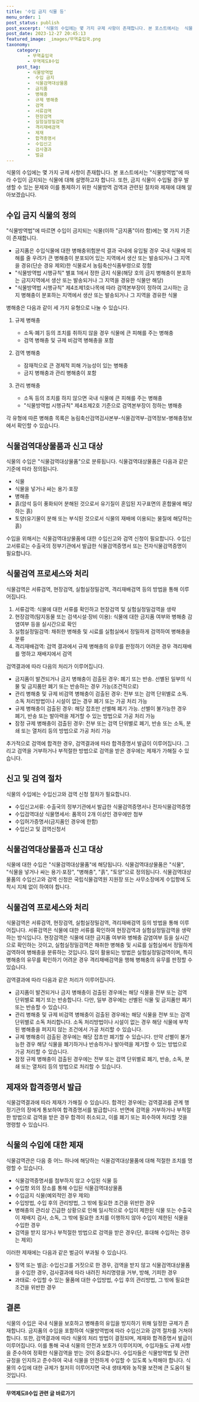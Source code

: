 ```yaml
---
title: '수입 금지 식물 등'
menu_order: 1
post_status: publish
post_excerpt: '식물의 수입에는 몇 가지 규제 사항이 존재합니다. 본 포스트에서는  식물방역법 에 따라 수입이 금지되는 식물에 대해 설명하고자 합니다. 또한, 금지 식물이 수입될 경우 발생할 수 있는 문제와 이를 통제하기 위한 식물방역 검역과 관련된 절차와 제재에 대해 알아보겠습니다.'
post_date: 2023-12-27 20:45:13
featured_image: _images/무역출입국.png
taxonomy:
    category:
        - 무역출입국
        - 무역제도Ⅱ수입
    post_tag:
        - 식물방역법
        -  수입 금지
        -  식물검역대상물품
        -  금지품
        -  병해충
        -  규제 병해충
        -  검역
        -  서류검역
        -  현장검역
        -  실험실정밀검역
        -  격리재배검역
        -  제재
        -  합격증명서
        -  수입신고
        -  검사결과
        -  벌금
---
```



식물의 수입에는 몇 가지 규제 사항이 존재합니다. 본 포스트에서는 "식물방역법"에 따라 수입이 금지되는 식물에 대해 설명하고자 합니다. 또한, 금지 식물이 수입될 경우 발생할 수 있는 문제와 이를 통제하기 위한 식물방역 검역과 관련된 절차와 제재에 대해 알아보겠습니다.

## 수입 금지 식물의 정의

"식물방역법"에 따르면 수입이 금지되는 식물(이하 "금지품"이라 함)에는 몇 가지 기준이 존재합니다. 

- 금지품은 수입식물에 대한 병해충위험분석 결과 국내에 유입될 경우 국내 식물에 피해를 줄 우려가 큰 병해충이 분포되어 있는 지역에서 생산 또는 발송되거나 그 지역을 경유(단순 경유 제외)한 식물로서 농림축산식품부령으로 정함
- "식물방역법 시행규칙" 별표 1에서 정한 금지 식물(해당 호의 금지 병해충이 분포하는 금지지역에서 생산 또는 발송되거나 그 지역을 경유한 식물만 해당)
- "식물방역법 시행규칙" 제4조제1호나목에 따라 검역본부장이 정하여 고시하는 금지 병해충이 분포하는 지역에서 생산 또는 발송되거나 그 지역을 경유한 식물

병해충은 다음과 같이 세 가지 유형으로 나눌 수 있습니다.

1. 규제 병해충
   - 소독·폐기 등의 조치를 취하지 않을 경우 식물에 큰 피해를 주는 병해충
   - 검역 병해충 및 규제 비검역 병해충을 포함

2. 검역 병해충
   - 잠재적으로 큰 경제적 피해 가능성이 있는 병해충
   - 금지 병해충과 관리 병해충이 포함

3. 관리 병해충
   - 소독 등의 조치를 하지 않으면 국내 식물에 큰 피해를 주는 병해충
   - "식물방역법 시행규칙" 제4조제2호 기준으로 검역본부장이 정하는 병해충

각 유형에 따른 병해충 목록은 농림축산검역검사본부-식물검역부-검역정보-병해충정보에서 확인할 수 있습니다.

## 식물검역대상물품과 신고 대상

식물의 수입은 "식물검역대상물품"으로 분류됩니다. 식물검역대상물품은 다음과 같은 기준에 따라 정의됩니다.

- 식물
- 식물을 넣거나 싸는 용기·포장
- 병해충
- 흙(암석 등이 풍화되어 분해된 것으로서 유기질이 혼입된 지구표면의 혼합물에 해당하는 흙)
- 토양(유기물이 분해 또는 부식된 것으로서 식물의 재배에 이용되는 물질에 해당하는 흙)

수입을 위해서는 식물검역대상물품에 대한 수입신고와 검역 신청이 필요합니다. 수입신고서류로는 수출국의 정부기관에서 발급한 식물검역증명서 또는 전자식물검역증명이 필요합니다.

## 식물검역 프로세스와 처리

식물검역은 서류검역, 현장검역, 실험실정밀검역, 격리재배검역 등의 방법을 통해 이루어집니다.

1. 서류검역: 식물에 대한 서류를 확인하고 현장검역 및 실험실정밀검역을 생략
2. 현장검역(탐지동물 또는 검색시설·장비 이용): 식물에 대한 금지품 여부와 병해충 감염여부 등을 실시간으로 확인
3. 실험실정밀검역: 채취한 병해충 및 시료를 실험실에서 정밀하게 검역하여 병해충을 분류
4. 격리재배검역: 검역 결과에서 규제 병해충의 유무를 판정하기 어려운 경우 격리재배를 명하고 재배지에서 검역

검역결과에 따라 다음의 처리가 이루어집니다.

- 금지품이 발견되거나 금지 병해충이 검출된 경우: 폐기 또는 반송. 선별된 일부의 식물 및 금지품만 폐기 또는 반송하는 경우 가능(조건적으로)
- 관리 병해충 및 규제 비검역 병해충이 검출된 경우: 전부 또는 검역 단위별로 소독. 소독 처리방법이나 시설이 없는 경우 폐기 또는 가공 처리 가능
- 규제 병해충이 검출된 경우: 해당 잡초만 선별해 폐기 가능. 선별이 불가능한 경우 폐기, 반송 또는 발아력을 제거할 수 있는 방법으로 가공 처리 가능
- 잠정 규제 병해충이 검출된 경우: 전부 또는 검역 단위별로 폐기, 반송 또는 소독, 분쇄 또는 열처리 등의 방법으로 가공 처리 가능

추가적으로 검역에 합격한 경우, 검역결과에 따라 합격증명서 발급이 이루어집니다. 그리고 검역을 거부하거나 부적절한 방법으로 검역을 받은 경우에는 제재가 가해질 수 있습니다.

## 신고 및 검역 절차

식물의 수입에는 수입신고와 검역 신청 절차가 필요합니다. 

- 수입신고서류: 수출국의 정부기관에서 발급한 식물검역증명서나 전자식물검역증명
- 수입검역대상 식물명세서: 품목이 2개 이상인 경우에만 첨부
- 수입허가증명서(금지품인 경우에 한함)
- 수입신고 및 검역신청서

## 식물검역대상물품과 신고 대상

식물에 대한 수입은 "식물검역대상물품"에 해당됩니다. 식물검역대상물품은 "식물", "식물을 넣거나 싸는 용기·포장", "병해충", "흙", "토양"으로 정의됩니다. 식물검역대상물품의 수입신고와 검역 신청은 국립식물검역원 지원장 또는 사무소장에게 수입항에 도착시 지체 없이 하여야 합니다.

## 식물검역 프로세스와 처리

식물검역은 서류검역, 현장검역, 실험실정밀검역, 격리재배검역 등의 방법을 통해 이루어집니다. 서류검역은 식물에 대한 서류를 확인하여 현장검역과 실험실정밀검역을 생략하는 방식입니다. 현장검역은 식물에 대한 금지품 여부와 병해충 감염여부 등을 실시간으로 확인하는 것이고, 실험실정밀검역은 채취한 병해충 및 시료를 실험실에서 정밀하게 검역하여 병해충을 분류하는 것입니다. 많이 활용되는 방법은 실험실정밀검역이며, 특히 병해충의 유무를 확인하기 어려운 경우 격리재배검역을 행해 병해충의 유무를 판정할 수 있습니다.

검역결과에 따라 다음과 같은 처리가 이루어집니다.

- 금지품이 발견되거나 금지 병해충이 검출된 경우에는 해당 식물을 전부 또는 검역 단위별로 폐기 또는 반송합니다. 다만, 일부 경우에는 선별된 식물 및 금지품만 폐기 또는 반송할 수 있습니다.
- 관리 병해충 및 규제 비검역 병해충이 검출된 경우에는 해당 식물을 전부 또는 검역 단위별로 소독 처리합니다. 소독 처리방법이나 시설이 없는 경우 해당 식물에 부착된 병해충을 퍼지지 않는 조건에서 가공 처리할 수 있습니다.
- 규제 병해충이 검출된 경우에는 해당 잡초만 폐기할 수 있습니다. 만약 선별이 불가능한 경우 해당 식물을 폐기하거나 반송하거나 발아력을 제거할 수 있는 방법으로 가공 처리할 수 있습니다.
- 잠정 규제 병해충이 검출된 경우에는 전부 또는 검역 단위별로 폐기, 반송, 소독, 분쇄 또는 열처리 등의 방법으로 처리할 수 있습니다.

## 제재와 합격증명서 발급

식물검역결과에 따라 제재가 가해질 수 있습니다. 합격인 경우에는 검역결과를 관계 행정기관의 장에게 통보하여 합격증명서를 발급합니다. 반면에 검역을 거부하거나 부적절한 방법으로 검역을 받은 경우 합격이 취소되고, 이를 폐기 또는 회수하여 처리할 것을 명령할 수 있습니다.

## 식물의 수입에 대한 제재

식물검역관은 다음 중 어느 하나에 해당하는 식물검역대상물품에 대해 적절한 조치를 명령할 수 있습니다.

- 식물검역증명서를 첨부하지 않고 수입된 식물 등
- 수입항 외의 장소를 통해 수입된 식물검역대상물품
- 수입금지 식물(예외적인 경우 제외)
- 수입방법, 수입 후의 관리방법, 그 밖에 필요한 조건을 위반한 경우
- 병해충의 관리상 긴급한 상황으로 인해 일시적으로 수입이 제한된 식물 또는 수출국이 재배지 검사, 소독, 그 밖에 필요한 조치를 이행하지 않아 수입이 제한된 식물을 수입한 경우
- 검역을 받지 않거나 부적절한 방법으로 검역을 받은 경우(단, 휴대해 수입하는 경우는 제외)

이러한 제재에는 다음과 같은 벌금이 부과될 수 있습니다.

- 징역 또는 벌금: 수입신고를 거짓으로 한 경우, 검역을 받지 않고 식물검역대상물품을 수입한 경우, 검사결과에 따라 내려진 처리명령을 거부, 방해, 기피한 경우
- 과태료: 수입할 수 있는 물품에 대한 수입방법, 수입 후의 관리방법, 그 밖에 필요한 조건을 위반한 경우

## 결론

식물의 수입은 국내 식물을 보호하고 병해충의 유입을 방지하기 위해 일정한 규제가 존재합니다. 금지품의 수입을 포함하여 식물방역법에 따라 수입신고와 검역 절차를 거쳐야 합니다. 또한, 검역결과에 따라 식물의 처리 방법이 결정되며, 제재와 합격증명서 발급이 이루어집니다. 이를 통해 국내 식물의 안전과 보호가 이루어지며, 수입자들도 규제 사항을 준수하여 정확한 식물검역을 받는 것이 중요합니다. 수입자들은 식물방역법 및 관련 규정을 인지하고 준수하여 국내 식물을 안전하게 수입할 수 있도록 노력해야 합니다. 식물의 수입에 대한 규제가 철저히 이루어지면 국내 생태계와 농작물 보전에 큰 도움이 될 것입니다.
<!-- wp:separator -->
<hr class="wp-block-separator has-alpha-channel-opacity"/>
<!-- /wp:separator -->

<!-- wp:group {"backgroundColor":"base","layout":{"type":"constrained"}} -->
<div class="wp-block-group has-base-background-color has-background"><!-- wp:paragraph {"align":"center","fontSize":"medium"} -->
<p class="has-text-align-center has-large-font-size"><strong>무역제도Ⅱ수입 관련 글 바로가기</strong></p>
<!-- /wp:paragraph -->


<!-- wp:latest-posts
{"categories":[{"id":14432,"count":19,"description":"","link":"https://uknowlaw.com/category/%eb%ac%b4%ec%97%ad%ec%a0%9c%eb%8f%84%e2%85%b1%ec%88%98%ec%9e%85/","name":"무역제도Ⅱ수입","slug":"무역제도Ⅱ수입","taxonomy":"category","parent":0,"meta":[],"_links":{"self":[{"href":"https://uknowlaw.com/wp-json/wp/v2/categories/14432"}],"collection":[{"href":"https://uknowlaw.com/wp-json/wp/v2/categories"}],"about":[{"href":"https://uknowlaw.com/wp-json/wp/v2/taxonomies/category"}],"wp:post_type":[{"href":"https://uknowlaw.com/wp-json/wp/v2/posts?categories=14432"}],"curies":[{"name":"wp","href":"https://api.w.org/{rel}","templated":true}]}}],"postsToShow":100,"excerptLength":28,"postLayout":"grid","columns":2,"featuredImageAlign":"left","featuredImageSizeSlug":"large","fontSize":"small"} /--></div>
<!-- /wp:group -->